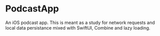 # PodcastApp

An iOS podcast app. This is meant as a study for network requests and local data persistance mixed with SwiftUI, Combine and lazy loading.
